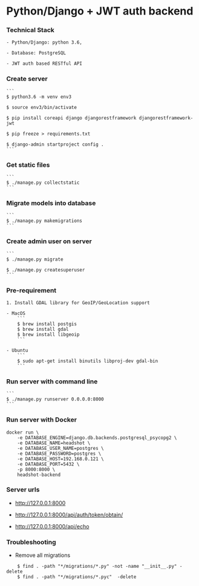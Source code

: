 Python/Django + JWT auth backend
================================

### Technical Stack

	- Python/Django: python 3.6,

	- Database: PostgreSQL

	- JWT auth based RESTful API

### Create server

	```
	$ python3.6 -m venv env3

	$ source env3/bin/activate

	$ pip install coreapi django djangorestframework djangorestframework-jwt

	$ pip freeze > requirements.txt

	$ django-admin startproject config .
	```

### Get static files

	```
	$ ./manage.py collectstatic
	```

### Migrate models into database
	```
	$ ./manage.py makemigrations
	```

### Create admin user on server

	```
	$ ./manage.py migrate

	$ ./manage.py createsuperuser
	```

### Pre-requirement

	1. Install GDAL library for GeoIP/GeoLocation support

	- MacOS
		```
		$ brew install postgis
		$ brew install gdal
		$ brew install libgeoip
		```

	- Ubuntu
		```
		$ sudo apt-get install binutils libproj-dev gdal-bin
		```

### Run server with command line
	```
	$ ./manage.py runserver 0.0.0.0:8000
	```

### Run server with Docker
```
docker run \
	-e DATABASE_ENGINE=django.db.backends.postgresql_psycopg2 \
	-e DATABASE_NAME=headshot \
	-e DATABASE_USER_NAME=postgres \
	-e DATABASE_PASSWORD=postgres \
	-e DATABASE_HOST=192.168.0.121 \
	-e DATABASE_PORT=5432 \
	-p 8000:8000 \
	headshot-backend
```


### Server urls

- http://127.0.0.1:8000

- http://127.0.0.1:8000/api/auth/token/obtain/

- http://127.0.0.1:8000/api/echo

### Troubleshooting

- Remove all migrations
```
	$ find . -path "*/migrations/*.py" -not -name "__init__.py" -delete
	$ find . -path "*/migrations/*.pyc"  -delete
```